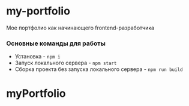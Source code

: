 # my-portfolio
Мое портфолио как начинающего frontend-разработчика

### Основные команды для работы
* Установка - `npm i`
* Запуск локального сервера - `npm start`
* Сборка проекта без запуска локального сервера - `npm run build`
# myPortfolio
